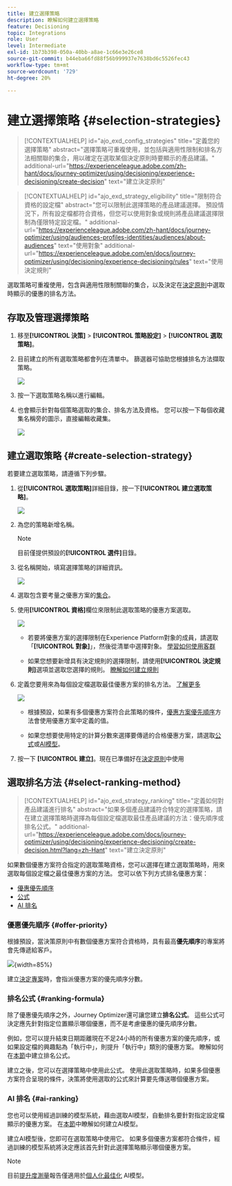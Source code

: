 ```yaml
---
title: 建立選擇策略
description: 瞭解如何建立選擇策略
feature: Decisioning
topic: Integrations
role: User
level: Intermediate
exl-id: 1b73b398-050a-40bb-a8ae-1c66e3e26ce8
source-git-commit: b44eba66fd88f56b999937e7638bd6c5526fec43
workflow-type: tm+mt
source-wordcount: '729'
ht-degree: 20%

---
```


# 建立選擇策略 {#selection-strategies}

>[!CONTEXTUALHELP]
>id="ajo_exd_config_strategies"
>title="定義您的選擇策略"
>abstract="選擇策略可重複使用，並包括與適用性限制和排名方法相關聯的集合，用以確定在選取某個決定原則時要顯示的產品建議。"
>additional-url="https://experienceleague.adobe.com/zh-hant/docs/journey-optimizer/using/decisioning/experience-decisioning/create-decision" text="建立決定原則"

>[!CONTEXTUALHELP]
>id="ajo_exd_strategy_eligibility"
>title="限制符合資格的設定檔"
>abstract="您可以限制此選擇策略的產品建議選擇。 預設情況下，所有設定檔都符合資格，但您可以使用對象或規則將產品建議選擇限制為僅限特定設定檔。"
>additional-url="https://experienceleague.adobe.com/zh-hant/docs/journey-optimizer/using/audiences-profiles-identities/audiences/about-audiences" text="使用對象"
>additional-url="https://experienceleague.adobe.com/en/docs/journey-optimizer/using/decisioning/experience-decisioning/rules" text="使用決定規則"

選取策略可重複使用，包含與適用性限制關聯的集合，以及決定在[決定原則](create-decision.md)中選取時顯示的優惠的排名方法。

## 存取及管理選擇策略

1. 移至&#x200B;**[!UICONTROL 決策]** > **[!UICONTROL 策略設定]** > **[!UICONTROL 選取策略]**。

1. 目前建立的所有選取策略都會列在清單中。 篩選器可協助您根據排名方法擷取策略。

   ![](assets/strategy-list-filters.png)

1. 按一下選取策略名稱以進行編輯。

1. 也會顯示針對每個策略選取的集合、排名方法及資格。 您可以按一下每個收藏集名稱旁的圖示，直接編輯收藏集。

   ![](assets/strategy-list-edit-collection.png)

## 建立選取策略 {#create-selection-strategy}

若要建立選取策略，請遵循下列步驟。

1. 從&#x200B;**[!UICONTROL 選取策略]**&#x200B;詳細目錄，按一下&#x200B;**[!UICONTROL 建立選取策略]**。

   ![](assets/strategy-create-button.png)

1. 為您的策略新增名稱。

   >[!NOTE]
   >
   >目前僅提供預設的&#x200B;**[!UICONTROL 選件]**&#x200B;目錄。

1. 從名稱開始，填寫選擇策略的詳細資訊。

   ![](assets/strategy-create-screen.png)

1. 選取包含要考量之優惠方案的[集合](collections.md)。

1. 使用&#x200B;**[!UICONTROL 資格]**&#x200B;欄位來限制此選取策略的優惠方案選取。

   ![](assets/strategy-create-eligibility.png)

   * 若要將優惠方案的選擇限制在Experience Platform對象的成員，請選取「**[!UICONTROL 對象]**」，然後從清單中選擇對象。 [學習如何使用客群](../audience/about-audiences.md)

   * 如果您想要新增具有決定規則的選擇限制，請使用&#x200B;**[!UICONTROL 決定規則]**&#x200B;選項並選取您選擇的規則。 [瞭解如何建立規則](rules.md)

1. 定義您要用來為每個設定檔選取最佳優惠方案的排名方法。 [了解更多](#select-ranking-method)

   ![](assets/strategy-create-ranking.png)

   * 根據預設，如果有多個優惠方案符合此策略的條件，[優惠方案優先順序](#offer-priority)方法會使用優惠方案中定義的值。

   * 如果您想要使用特定的計算分數來選擇要傳遞的合格優惠方案，請選取[公式](#ranking-formula)或[AI模型](#ai-ranking)。

1. 按一下 **[!UICONTROL 建立]**。現在已準備好在[決定原則](create-decision.md)中使用

## 選取排名方法 {#select-ranking-method}

>[!CONTEXTUALHELP]
>id="ajo_exd_strategy_ranking"
>title="定義如何對產品建議進行排名"
>abstract="如果多個產品建議符合特定的選擇策略，請在建立選擇策略時選擇為每個設定檔選取最佳產品建議的方法：優先順序或排名公式。"
>additional-url="https://experienceleague.adobe.com/docs/journey-optimizer/using/decisioning/experience-decisioning/create-decision.html?lang=zh-Hant" text="建立決定原則"

如果數個優惠方案符合指定的選取策略資格，您可以選擇在建立選取策略時，用來選取每個設定檔之最佳優惠方案的方法。 您可以依下列方式排名優惠方案：

* [優惠優先順序](#offer-priority)
* [公式](#ranking-formula)
* [AI 排名](#ai-ranking)

### 優惠優先順序 {#offer-priority}

根據預設，當決策原則中有數個優惠方案符合資格時，具有最高&#x200B;**優先順序**&#x200B;的專案將會先傳遞給客戶。

![](assets/item-priority.png){width=85%}

建立[決定專案](items.md)時，會指派優惠方案的優先順序分數。

### 排名公式 {#ranking-formula}

除了優惠優先順序之外，Journey Optimizer還可讓您建立&#x200B;**排名公式**。 這些公式可決定應先針對指定位置顯示哪個優惠，而不是考慮優惠的優先順序分數。

例如，您可以提升結束日期距離現在不足24小時的所有優惠方案的優先順序，或如果設定檔的興趣點為「執行中」，則提升「執行中」類別的優惠方案。 瞭解如何在[本節](ranking/ranking-formulas.md)中建立排名公式。

建立之後，您可以在選擇策略中使用此公式。 使用此選取策略時，如果多個優惠方案符合呈現的條件，決策將使用選取的公式來計算要先傳送哪個優惠方案。

### AI 排名 {#ai-ranking}

您也可以使用經過訓練的模型系統，藉由選取AI模型，自動排名要針對指定設定檔顯示的優惠方案。 在[本節](ranking/create-ai-models.md)中瞭解如何建立AI模型。

建立AI模型後，您即可在選取策略中使用它。 如果多個優惠方案都符合條件，經過訓練的模型系統將決定應該首先針對此選擇策略顯示哪個優惠方案。

>[!NOTE]
>
>目前[提升度測量](ranking/auto-optimization-model.md#lift)報告僅適用於[個人化最佳化](ranking/personalized-optimization-model.md) AI模型。


